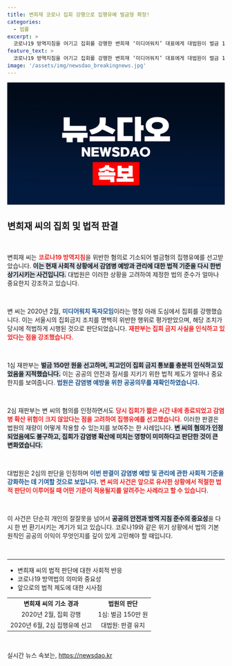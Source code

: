 ```yaml
---
title: 변희재 코로나 집회 강행으로 집행유예 벌금형 확정!
categories:
  - 법률
excerpt: >
  코로나19 방역지침을 어기고 집회를 강행한 변희재 ‘미디어워치’ 대표에게 대법원이 벌금 150만원에 집행유예 1년을 확정했습니다. 불법 집회의 파장과 그 이면을 다시 들여다봅니다!
feature_text: >
  코로나19 방역지침을 어기고 집회를 강행한 변희재 ‘미디어워치’ 대표에게 대법원이 벌금 150만원에 집행유예 1년을 확정했습니다. 불법 집회의 파장과 그 이면을 다시 들여다봅니다!
image: '/assets/img/newsdao_breakingnews.jpg'
---
```


<p><img src="/assets/img/newsdao_breakingnews.jpg" alt="koreaapp 속보" /></p>

<h2 data-ke-size="size26">변희재 씨의 집회 및 법적 판결</h2>

<p data-ke-size="size16">&nbsp;</p>

<p>변희재 씨는 <b><span style="color: #ee2323;">코로나19 방역지침</span></b>을 위반한 혐의로 기소되어 벌금형의 집행유예를 선고받았습니다. <b><span style="background-color: #21538527;">이는 현재 사회적 상황에서 감염병 예방과 관리에 대한 법적 기준을 다시 한번 상기시키는 사건입니다.</span></b> 대법원은 이러한 상황을 고려하여 제정한 법의 준수가 얼마나 중요한지 강조하고 있습니다.</p>

<p data-ke-size="size16">&nbsp;</p>

<p>변 씨는 2020년 2월, <b><span style="color: #1a5490;">미디어워치 독자모임</span></b>이라는 명칭 아래 도심에서 집회를 강행했습니다. 이는 서울시의 집회금지 조치를 명백히 위반한 행위로 평가받았으며, 해당 조치가 당시에 적법하게 시행된 것으로 판단되었습니다. <b><span style="color: #ee2323;">재판부는 집회 금지 사실을 인식하고 있었다는 점을 강조했습니다.</span></b></p>

<p data-ke-size="size16">&nbsp;</p>

<p>1심 재판부는 <b><span style="background-color: #21538527;">벌금 150만 원을 선고하며, 피고인이 집회 금지 통보를 충분히 인식하고 있었음을 지적했습니다.</span></b> 이는 공공의 안전과 질서를 지키기 위한 법적 제도가 얼마나 중요한지를 보여줍니다. <b><span style="color: #1a5490;">법원은 감염병 예방을 위한 공공의무를 재확인하였습니다.</span></b></p>

<p data-ke-size="size16">&nbsp;</p>

<p>2심 재판부는 변 씨의 혐의를 인정하면서도 <b><span style="color: #ee2323;">당시 집회가 짧은 시간 내에 종료되었고 감염병 확산 위험이 크지 않았다는 점을 고려하여 집행유예를 선고했습니다.</span></b> 이러한 판결은 법원의 재량이 어떻게 작용할 수 있는지를 보여주는 한 사례입니다. <b><span style="background-color: #21538527;">변 씨의 혐의가 인정되었음에도 불구하고, 집회가 감염병 확산에 미치는 영향이 미미하다고 판단한 것이 큰 변화였습니다.</span></b></p>

<p data-ke-size="size16">&nbsp;</p>

<p>대법원은 2심의 판단을 인정하며 <b><span style="color: #1a5490;">이번 판결이 감염병 예방 및 관리에 관한 사회적 기준을 강화하는 데 기여할 것으로 보입니다.</span></b> <b><span style="color: #ee2323;">변 씨의 사건은 앞으로 유사한 상황에서 적절한 법적 판단이 이루어질 때 어떤 기준이 적용될지를 알려주는 사례라고 할 수 있습니다.</span></b></p>

<p data-ke-size="size16">&nbsp;</p>

<p>이 사건은 단순히 개인의 잘잘못을 넘어서 <b><span style="background-color: #21538527;">공공의 안전과 방역 지침 준수의 중요성</span></b>을 다시 한 번 환기시키는 계기가 되고 있습니다. 코로나19와 같은 위기 상황에서 법의 기본 원칙인 공공의 이익이 무엇인지를 깊이 있게 고민해야 할 때입니다. </p>

<p data-ke-size="size16">&nbsp;</p>

<hr>

<ul>
  <li>변희재 씨의 법적 판단에 대한 사회적 반응</li>
  <li>코로나19 방역법의 의미와 중요성</li>
  <li>앞으로의 법적 제도에 대한 시사점</li>
</ul>

<table style="width: 100%;">
  <tr>
    <td style="text-align: center; height: 17px;"><b>변희재 씨의 기소 경과</b></td>
    <td style="text-align: center; height: 17px;"><b>법원의 판단</b></td>
  </tr>
  <tr>
    <td style="text-align: center; height: 17px;">2020년 2월, 집회 강행</td>
    <td style="text-align: center; height: 17px;">1심: 벌금 150만 원</td>
  </tr>
  <tr>
    <td style="text-align: center; height: 17px;">2020년 6월, 2심 집행유예 선고</td>
    <td style="text-align: center; height: 17px;">대법원: 판결 유지</td>
  </tr>
</table>

<p data-ke-size="size16">&nbsp;</p>
실시간 뉴스 속보는, <a href="https://newsdao.kr" rel="dofollow">https://newsdao.kr</a>


